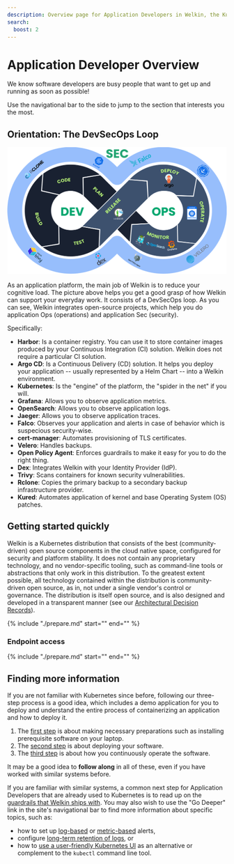 ```yaml
---
description: Overview page for Application Developers in Welkin, the Kubernetes platform for software critical to our society
search:
  boost: 2
---
```


# Application Developer Overview

We know software developers are busy people that want to get up and running as soon as possible!

Use the navigational bar to the side to jump to the section that interests you the most.

## Orientation: The DevSecOps Loop

![img/devsecops.svg](../img/devsecops.svg)

As an application platform, the main job of Welkin is to reduce your cognitive load.
The picture above helps you get a good grasp of how Welkin can support your everyday work.
It consists of a DevSecOps loop.
As you can see, Welkin integrates open-source projects, which help you do application Ops (operations) and application Sec (security).

Specifically:

- **Harbor**: Is a container registry.
You can use it to store container images produced by your Continuous Integration (CI) solution.
Welkin does not require a particular CI solution.
- **Argo CD**: Is a Continuous Delivery (CD) solution.
It helps you deploy your application -- usually represented by a Helm Chart -- into a Welkin environment.
- **Kubernetes**: Is the "engine" of the platform, the "spider in the net" if you will.
- **Grafana**: Allows you to observe application metrics.
- **OpenSearch**: Allows you to observe application logs.
- **Jaeger**: Allows you to observe application traces.
- **Falco**: Observes your application and alerts in case of behavior which is suspecious security-wise.
- **cert-manager**: Automates provisioning of TLS certificates.
- **Velero**: Handles backups.
- **Open Policy Agent**: Enforces guardrails to make it easy for you to do the right thing.
- **Dex**: Integrates Welkin with your Identity Provider (IdP).
- **Trivy**: Scans containers for known security vulnerabilities.
- **Rclone**: Copies the primary backup to a secondary backup infrastructure provider.
- **Kured**: Automates application of kernel and base Operating System (OS) patches.

## Getting started quickly

Welkin is a Kubernetes distribution that consists of the best (community-driven) open source components in the cloud native space, configured for security and platform stability.
It does not contain any proprietary technology, and no vendor-specific tooling, such as command-line tools or abstractions that only work in this distribution.
To the greatest extent possible, all technology contained within the distribution is community-driven open source, as in, not under a single vendor's control or governance.
The distribution is itself open source, and is also designed and developed in a transparent manner (see our [Architectural Decision Records](../adr/index.md)).

{%
    include "./prepare.md"
    start="<!--prerequisites-start-->"
    end="<!--prerequisites-end-->"
    %}

### Endpoint access

{%
    include "./prepare.md"
    start="<!--endpoint-access-start-->"
    end="<!--endpoint-access-end-->"
%}

<!--
## Component overview

TODO https://github.com/elastisys/welkin/issues/836

-->

## Finding more information

If you are not familiar with Kubernetes since before, following our three-step process is a good idea, which includes a demo application for you to deploy and understand the entire process of containerizing an application and how to deploy it.

1. The [first step](prepare.md) is about making necessary preparations such as installing prerequisite software on your laptop.
1. The [second step](deploy.md) is about deploying your software.
1. The [third step](operate.md) is about how you continuously operate the software.

It may be a good idea to **follow along** in all of these, even if you have worked with similar systems before.

If you are familiar with similar systems, a common next step for Application Developers that are already used to Kubernetes is to read up on the [guardrails that Welkin ships with](safeguards/index.md).
You may also wish to use the "Go Deeper" link in the site's navigational bar to find more information about specific topics, such as:

- how to set up [log-based](log-based-alerts.md) or [metric-based](alerts.md) alerts,
- configure [long-term retention of logs](long-term-log-retention.md), or
- how to [use a user-friendly Kubernetes UI](kubernetes-ui.md) as an alternative or complement to the `kubectl` command line tool.

